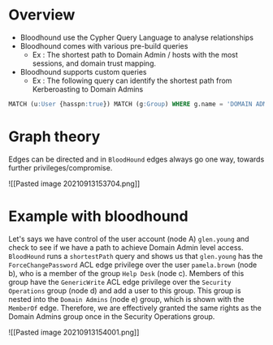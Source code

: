 # Overview
- Bloodhound use the Cypher Query Language to analyse relationships
- Bloodhound comes with various pre-build queries
	- Ex : The shortest path to Domain Admin / hosts with the most sessions, and domain trust mapping.
- Bloodhound supports custom queries
	- Ex : The following query can identify the shortest path from Kerberoasting to Domain Admins
```sql
MATCH (u:User {hasspn:true}) MATCH (g:Group) WHERE g.name = 'DOMAIN ADMINS@INLANEFREIGHT.LOCAL' MATCH p = shortestPath( (u)-[*1..]->(g) ) RETURN p
```

# Graph theory
Edges can be directed and in `BloodHound` edges always go one way, towards further privileges/compromise.

![[Pasted image 20210913153704.png]]

# Example with bloodhound 
Let's says we have control of the user account (node A) `glen.young` and check to see if we have a path to achieve Domain Admin level access. `BloodHound` runs a `shortestPath` query and shows us that `glen.young` has the `ForceChangePassword` ACL edge privilege over the user `pamela.brown` (node b), who is a member of the group `Help Desk` (node c). Members of this group have the `GenericWrite` ACL edge privilege over the `Security Operations` group (node d) and add a user to this group. This group is nested into the `Domain Admins` (node e) group, which is shown with the `MemberOf` edge. Therefore, we are effectively granted the same rights as the Domain Admins group once in the Security Operations group.

![[Pasted image 20210913154001.png]]
